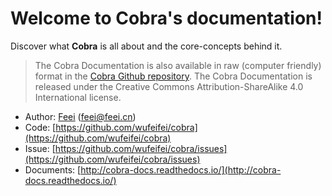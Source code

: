 Welcome to Cobra's documentation!
=================================

Discover what **Cobra** is all about and the core-concepts behind it.

> The Cobra Documentation is also available in raw (computer friendly) format in the [Cobra Github repository](https://github.com/wufeifei/cobra/tree/master/docs). The Cobra Documentation is released under the Creative Commons Attribution-ShareAlike 4.0 International license.

- Author: [Feei](http://feei.cn) (feei@feei.cn)
- Code: [https://github.com/wufeifei/cobra](https://github.com/wufeifei/cobra)
- Issue: [https://github.com/wufeifei/cobra/issues](https://github.com/wufeifei/cobra/issues)
- Documents: [http://cobra-docs.readthedocs.io/](http://cobra-docs.readthedocs.io/)